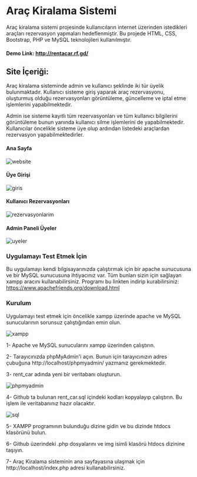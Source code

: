 # Araç Kiralama Sistemi

Araç kiralama sistemi projesinde kullanıcıların internet üzerinden istedikleri araçları rezervasyon yapmaları hedeflenmiştir. Bu projede HTML, CSS, Bootstrap, PHP ve MySQL teknolojileri kullanılmıştır.


#### Demo Link: http://rentacar.rf.gd/


## Site İçeriği:

Araç kiralama sisteminde admin ve kullanıcı şeklinde iki tür üyelik bulunmaktadır. Kullanıcı sisteme giriş yaparak araç rezervasyonu, oluşturmuş olduğu rezervasyonları görüntüleme, güncelleme ve iptal etme işlemlerini yapabilmektedir.

Admin ise sisteme kayıtlı tüm rezervasyonları ve tüm kullanıcı bilgilerini görüntüleme bunun yanında kullanıcı silme işlemlerini de yapabilmektedir.
Kullanıcılar öncelikle sisteme üye olup ardından listedeki araçlardan rezervasyon yapabilmektedirler. 

#### Ana Sayfa

![website](https://user-images.githubusercontent.com/58481075/174475190-1ff7c840-42db-4d05-b492-5e961aca0f19.jpg)


#### Üye Girişi
![giris](https://user-images.githubusercontent.com/58481075/174475403-15d6c236-7aca-4803-b538-2400440b5aa4.jpg)


#### Kullanıcı Rezervasyonları
![rezervasyonlarim](https://user-images.githubusercontent.com/58481075/174475658-45761fb5-4596-455e-ade8-0c4b352bc046.jpg)


#### Admin Paneli Üyeler
![uyeler](https://user-images.githubusercontent.com/58481075/174475814-cb383795-87bf-4bbf-b42e-865207d4b8ea.jpg)


### Uygulamayı Test Etmek İçin

Bu uygulamayı kendi bilgisayarınızda çalıştırmak için bir apache sunucusuna ve bir MySQL sunucusuna ihtiyacınız var. Tüm bunları sizin için sağlayan xampp aracını kullanabilirsiniz. Programı bu linkten indirip kurabilirsiniz: https://www.apachefriends.org/download.html


### Kurulum
Uygulamayı test etmek için öncelikle xampp üzerinde apache ve MySQL sunucularının sorunsuz çalıştığından emin olun.

![xampp](https://user-images.githubusercontent.com/77548038/174430805-8d2922b1-23a9-4e4d-9951-76b097857905.png)   

1- Apache ve MySQL sunucularını xampp üzerinden çalıştırın. 
  
2- Tarayıcınızda phpMyAdmin'i açın. Bunun için tarayıcınızın adres çubuğuna http://localhost/phpmyadmin/ yazmanız gerekmektedir.
  
3- rent_car adında yeni bir veritabanı oluşturun.  

![phpmyadmin](https://user-images.githubusercontent.com/58481075/174475909-a77f4c8e-387e-4739-b022-31c271af5058.jpg)
    
4- Github ta bulunan rent_car.sql içindeki kodları kopyalayıp çalıştırın. Bu işlem ile veritabanınız hazır olacaktır.
    
![sql](https://user-images.githubusercontent.com/58481075/174475987-2da8ec5d-6d1b-468e-bc3a-a8d48257735d.jpg)
  
5- XAMPP programının bulunduğu dizine gidin ve bu dizinde htdocs klasörünü bulun.
  
6- Github üzerindeki .php dosyalarını ve img isimli klasörü  htdocs dizinine taşıyın.
    
7- Araç Kiralama sisteminin ana sayfayasına ulaşmak için http://localhost/index.php adresi kullanabilirsiniz.

